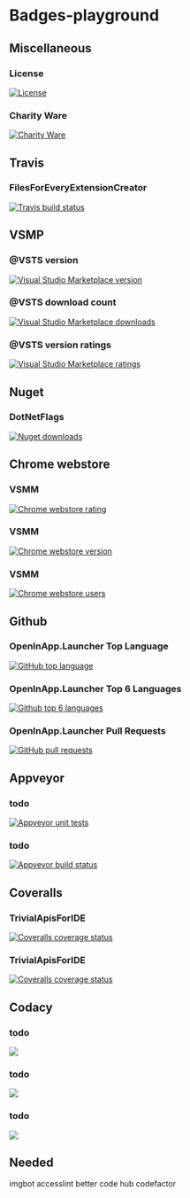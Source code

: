 # Badges-playground

## Miscellaneous

<!-- [![PlaceholderText](https://img.shields.io/SomePath/SomeSvgBadgeWithBothLeftAndRightText.svg)](TargetRepoFileOrUrl) -->

### License

[![License](https://img.shields.io/github/license/gittools/gitlink.svg)](/LICENSE.txt)

### Charity Ware

[![Charity Ware](https://img.shields.io/badge/Charity%20Ware-Thank%20You-brightgreen.svg)](https://github.com/GregTrevellick/MiscellaneousArtefacts/wiki/Charity-Ware)

## Travis

### FilesForEveryExtensionCreator

[![Travis build status](https://travis-ci.org/GregTrevellick/FilesForEveryExtensionCreator)](https://travis-ci.org/GregTrevellick/FilesForEveryExtensionCreator)

## VSMP

### @VSTS version

[![Visual Studio Marketplace version](https://img.shields.io/vscode-marketplace/v/GregTrevellick.vsts-extensions-tweets-vsts.svg)](https://marketplace.visualstudio.com/items?itemName=GregTrevellick.vsts-extensions-tweets-vsts)

### @VSTS download count

[![Visual Studio Marketplace downloads](https://img.shields.io/vscode-marketplace/d/GregTrevellick.vsts-extensions-tweets-vsts.svg)](https://marketplace.visualstudio.com/items?itemName=GregTrevellick.vsts-extensions-tweets-vsts)

### @VSTS version ratings

[![Visual Studio Marketplace ratings](https://img.shields.io/vscode-marketplace/r/GregTrevellick.vsts-extensions-tweets-vsts.svg)](https://marketplace.visualstudio.com/items?itemName=GregTrevellick.vsts-extensions-tweets-vsts)

## Nuget

### DotNetFlags

[![Nuget downloads](https://img.shields.io/nuget/dt/DotNetFlags.svg)](https://www.nuget.org/packages/DotNetFlags/)

## Chrome webstore

### VSMM

[![Chrome webstore rating](https://img.shields.io/chrome-web-store/rating/fifncokofckhanlhmdacdnkbempmopbo.svg)](https://chrome.google.com/webstore/detail/visual-studio-marketplace/fifncokofckhanlhmdacdnkbempmopbo?hl=en-GB&gl=GB)

### VSMM

[![Chrome webstore version](https://img.shields.io/chrome-web-store/v/fifncokofckhanlhmdacdnkbempmopbo.svg)](https://chrome.google.com/webstore/detail/visual-studio-marketplace/fifncokofckhanlhmdacdnkbempmopbo?hl=en-GB&gl=GB)

### VSMM

[![Chrome webstore users](https://img.shields.io/chrome-web-store/users/fifncokofckhanlhmdacdnkbempmopbo.svg)](https://chrome.google.com/webstore/detail/visual-studio-marketplace/fifncokofckhanlhmdacdnkbempmopbo?hl=en-GB&gl=GB)

## Github

### OpenInApp.Launcher Top Language

[![GitHub top language](https://img.shields.io/github/languages/top/badges/shields.svg)](https://github.com/GregTrevellick/OpenInApp.Launcher)

### OpenInApp.Launcher Top 6 Languages

[![Github top 6 languages](https://img.shields.io/github/languages/count/badges/shields.svg)](https://github.com/GregTrevellick/OpenInApp.Launcher)

### OpenInApp.Launcher Pull Requests

[![GitHub pull requests](https://img.shields.io/github/issues-pr-raw/cdnjs/cdnjs.svg)](https://github.com/GregTrevellick/OpenInApp.Launcher)

## Appveyor

### todo

[![Appveyor unit tests](https://img.shields.io/appveyor/tests/NZSmartie/coap-net-iu0to.svg)](TargetRepoFileOrUrl)

### todo

[![Appveyor build status](https://img.shields.io/appveyor/ci/gruntjs/grunt.svg)](https://ci.appveyor.com/api/projects/status/0vwmtcboontemltq?svg=true)

## Coveralls

### TrivialApisForIDE

[![Coveralls coverage status](https://img.shields.io/coveralls/github/GregTrevellick/TrivialApisForIDE.svg)](https://coveralls.io/github/GregTrevellick/TrivialApisForIDE?branch=master)

### TrivialApisForIDE

[![Coveralls coverage status](https://coveralls.io/repos/github/GregTrevellick/TrivialApisForIDE/badge.svg?branch=master)](https://coveralls.io/github/GregTrevellick/TrivialApisForIDE?branch=master)

## Codacy

### todo

[![](https://img.shields.io/codacy/grade/e27821fb6289410b8f58338c7e0bc686.svg)](TargetRepoFileOrUrl)

### todo

[![](https://img.shields.io/codacy/coverage/c44df2d9c89a4809896914fd1a40bedd.svg)](TargetRepoFileOrUrl)

### todo

[![](https://img.shields.io/codecov/c/github/codecov/example-python.svg)](TargetRepoFileOrUrl)

## Needed
imgbot
accesslint
better code hub
codefactor
